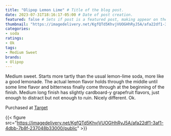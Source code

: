 ```yaml
---
title: "Olipop Lemon Lime" # Title of the blog post.
date: 2023-07-31T18:16:17-05:00 # Date of post creation.
featured: false # Sets if post is a featured post, making appear on the home page side bar.
thumbnail: "https://imagedelivery.net/KgfQTd5KhvjVUOGHhRyJ5A/afa22df1-3af1-4dbb-7b8f-237048b33000/thumb"
categories:
- soda
ratings:
- Ok
tags:
- Medium Sweet
brands:
- Olipop
---
```


Medium sweet. Starts more tartly than the usual lemon-lime soda, more like a good lemonade. The actual lemon flavor holds through the middle until some lime flavor and bitterness finally come through at the beginning of the finish. Medium long finish has slightly cardboard-y grapefruit flavors, just enough to distract but not enough to ruin. Nicely different. Ok.

Purchased at [Target](https://target.com)

{{< figure src="https://imagedelivery.net/KgfQTd5KhvjVUOGHhRyJ5A/afa22df1-3af1-4dbb-7b8f-237048b33000/public" >}}
